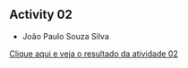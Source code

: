 ## Activity 02
- João Paulo Souza Silva

[Clique aqui e veja o resultado da atividade 02](https://65147b3acab9c431d7a29d0e--illustrious-halva-c24d53.netlify.app/)